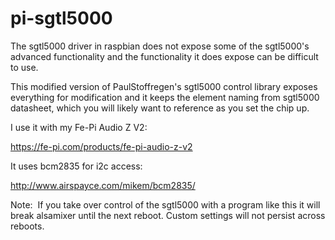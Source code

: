 # pi-sgtl5000


The sgtl5000 driver in raspbian does not expose some of the sgtl5000's advanced functionality and the functionality it does expose can be difficult to use.

This modified version of PaulStoffregen's sgtl5000 control library exposes everything for modification and it keeps the element naming from sgtl5000 datasheet, which you will likely want to reference as you set the chip up.

I use it with my Fe-Pi Audio Z V2:

https://fe-pi.com/products/fe-pi-audio-z-v2

It uses bcm2835 for i2c access:

http://www.airspayce.com/mikem/bcm2835/

Note:  If you take over control of the sgtl5000 with a program like this it will break alsamixer until the next reboot.  Custom settings will not persist across reboots.
